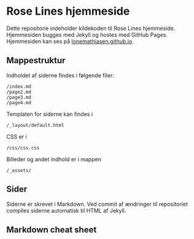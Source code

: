 # Rose Lines hjemmeside
Dette repositorie indeholder kildekoden til Rose Lines hjemmeside. Hjemmesiden bugges med Jekyll og hostes med GitHub Pages. Hjemmesiden kan ses på [lonemathiasen.github.io](http://lonemathiasen.github.io).

## Mappestruktur
Indholdet af siderne findes i følgende filer:
```
/index.md
/page2.md
/page3.md
/page4.md
```

Templaten for siderne kan findes i
```
/_layout/default.html
```

CSS er i
```
/css/css.css
```

Billeder og andet indhold er i mappen
```
/_assets/
```

## Sider
Siderne er skrevet i Markdown. Ved commit af ændringer til repositoriet compiles siderne automatisk til HTML af Jekyll.

## Markdown cheat sheet


